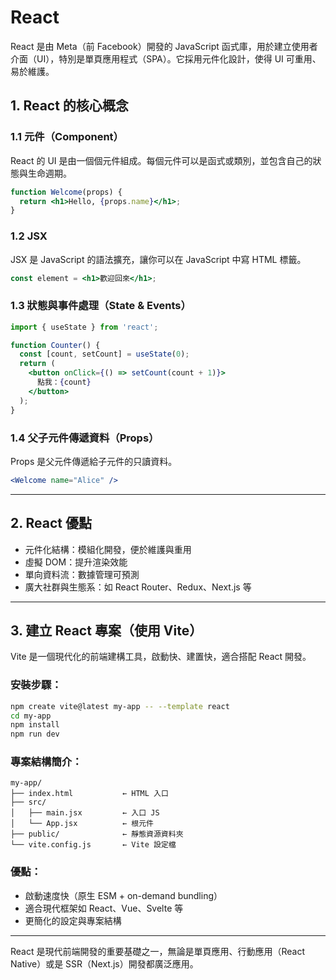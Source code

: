 # React

React 是由 Meta（前 Facebook）開發的 JavaScript 函式庫，用於建立使用者介面（UI），特別是單頁應用程式（SPA）。它採用元件化設計，使得 UI 可重用、易於維護。

## 1. React 的核心概念

### 1.1 元件（Component）

React 的 UI 是由一個個元件組成。每個元件可以是函式或類別，並包含自己的狀態與生命週期。

```jsx
function Welcome(props) {
  return <h1>Hello, {props.name}</h1>;
}
```

### 1.2 JSX

JSX 是 JavaScript 的語法擴充，讓你可以在 JavaScript 中寫 HTML 標籤。

```jsx
const element = <h1>歡迎回來</h1>;
```

### 1.3 狀態與事件處理（State & Events）

```jsx
import { useState } from 'react';

function Counter() {
  const [count, setCount] = useState(0);
  return (
    <button onClick={() => setCount(count + 1)}>
      點我：{count}
    </button>
  );
}
```

### 1.4 父子元件傳遞資料（Props）

Props 是父元件傳遞給子元件的只讀資料。

```jsx
<Welcome name="Alice" />
```

---

## 2. React 優點

* 元件化結構：模組化開發，便於維護與重用
* 虛擬 DOM：提升渲染效能
* 單向資料流：數據管理可預測
* 廣大社群與生態系：如 React Router、Redux、Next.js 等

---

## 3. 建立 React 專案（使用 Vite）

Vite 是一個現代化的前端建構工具，啟動快、建置快，適合搭配 React 開發。

### 安裝步驟：

```bash
npm create vite@latest my-app -- --template react
cd my-app
npm install
npm run dev
```

### 專案結構簡介：

```
my-app/
├── index.html           ← HTML 入口
├── src/
│   ├── main.jsx         ← 入口 JS
│   └── App.jsx          ← 根元件
├── public/              ← 靜態資源資料夾
└── vite.config.js       ← Vite 設定檔
```

### 優點：

* 啟動速度快（原生 ESM + on-demand bundling）
* 適合現代框架如 React、Vue、Svelte 等
* 更簡化的設定與專案結構

---

React 是現代前端開發的重要基礎之一，無論是單頁應用、行動應用（React Native）或是 SSR（Next.js）開發都廣泛應用。
